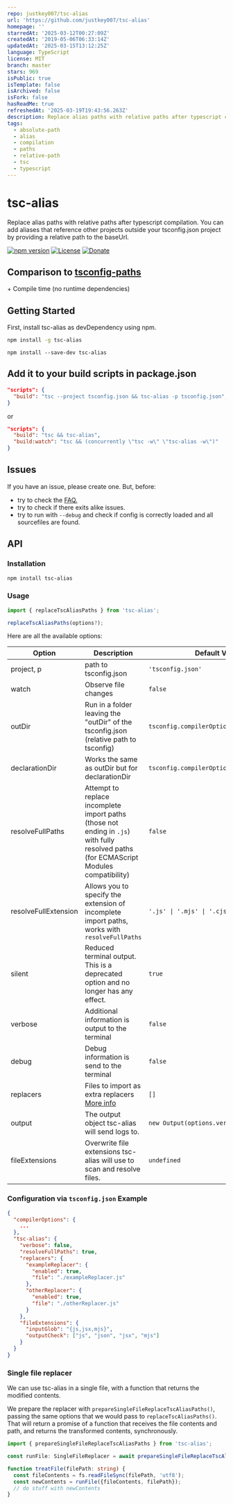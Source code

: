 ```yaml
---
repo: justkey007/tsc-alias
url: 'https://github.com/justkey007/tsc-alias'
homepage: ''
starredAt: '2025-03-12T00:27:09Z'
createdAt: '2019-05-06T06:33:14Z'
updatedAt: '2025-03-15T13:12:25Z'
language: TypeScript
license: MIT
branch: master
stars: 969
isPublic: true
isTemplate: false
isArchived: false
isFork: false
hasReadMe: true
refreshedAt: '2025-03-19T19:43:56.263Z'
description: Replace alias paths with relative paths after typescript compilation
tags:
  - absolute-path
  - alias
  - compilation
  - paths
  - relative-path
  - tsc
  - typescript
---
```


# tsc-alias

Replace alias paths with relative paths after typescript compilation. You can add aliases that reference other projects outside your tsconfig.json project by providing a relative path to the baseUrl.

[![npm version](https://badge.fury.io/js/tsc-alias.svg)](https://badge.fury.io/js/tsc-alias)
[![License](https://img.shields.io/:license-mit-blue.svg)](http://doge.mit-license.org)
[![Donate](https://img.shields.io/badge/Donate-PayPal-green.svg)](https://www.paypal.com/donate/?hosted_button_id=FPRE4VERGHZ3E)

## Comparison to [tsconfig-paths](https://github.com/dividab/tsconfig-paths)

\+ Compile time (no runtime dependencies)

## Getting Started

First, install tsc-alias as devDependency using npm.

```sh
npm install -g tsc-alias
```

```
npm install --save-dev tsc-alias
```

## Add it to your build scripts in package.json

```json
"scripts": {
  "build": "tsc --project tsconfig.json && tsc-alias -p tsconfig.json",
}
```

or

```json
"scripts": {
  "build": "tsc && tsc-alias",
  "build:watch": "tsc && (concurrently \"tsc -w\" \"tsc-alias -w\")"
}
```

## Issues

If you have an issue, please create one. But, before:

- try to check the [FAQ.](https://github.com/justkey007/tsc-alias/discussions/110)
- try to check if there exits alike issues.
- try to run with `--debug` and check if config is correctly loaded and all sourcefiles are found.

## API

### Installation

```sh
npm install tsc-alias
```

### Usage

```typescript
import { replaceTscAliasPaths } from 'tsc-alias';

replaceTscAliasPaths(options?);
```

Here are all the available options:

<table>
  <thead>
  <tr>
    <th>Option</th>
    <th>Description</th>
    <th>Default Value</th>
  </tr>
  </thead>
  <tbody>
    <tr>
      <td>project, p</td>
      <td>path to tsconfig.json</td>
      <td><code>'tsconfig.json'</code></td>
    </tr>
    <tr>
      <td>watch</td>
      <td>Observe file changes</td>
      <td><code>false</code></td>
    </tr>
    <tr>
      <td>outDir</td>
      <td>Run in a folder leaving the "outDir" of the tsconfig.json (relative path to tsconfig)</td>
      <td><code>tsconfig.compilerOptions.outDir</code></td>
    </tr>
    <tr>
      <td>declarationDir</td>
      <td>Works the same as outDir but for declarationDir</td>
      <td><code>tsconfig.compilerOptions.declarationDir</code></td>
    </tr>
    <tr>
      <td>resolveFullPaths</td>
      <td>Attempt to replace incomplete import paths (those not ending in <code>.js</code>) with fully resolved paths (for ECMAScript Modules compatibility)</td>
      <td><code>false</code></td>
    </tr>
    <tr>
      <td>resolveFullExtension</td>
      <td>Allows you to specify the extension of incomplete import paths, works with <code>resolveFullPaths</code></td>
      <td><code>'.js' | '.mjs' | '.cjs'</code></td>
    </tr>
    <tr>
      <td>silent</td>
      <td>Reduced terminal output. This is a deprecated option and no longer has any effect.</td>
      <td><code>true</code></td>
    </tr>
    <tr>
      <td>verbose</td>
      <td>Additional information is output to the terminal</td>
      <td><code>false</code></td>
    </tr>
    <tr>
      <td>debug</td>
      <td>Debug information is send to the terminal</td>
      <td><code>false</code></td>
    </tr>
    <tr>
      <td>replacers</td>
      <td>Files to import as extra replacers <a href="https://github.com/justkey007/tsc-alias/discussions/73">More info</a></td>
      <td><code>[]</code></td>
    </tr>
    <tr>
      <td>output</td>
      <td>The output object tsc-alias will send logs to.</td>
      <td><code>new Output(options.verbose)</code></td>
    </tr>
    <tr>
      <td>fileExtensions</td>
      <td>Overwrite file extensions tsc-alias will use to scan and resolve files.</td>
      <td><code>undefined</code></td>
    </tr>
  </tbody>
</table>

### Configuration via `tsconfig.json` Example

```json
{
  "compilerOptions": {
    ...
  },
  "tsc-alias": {
    "verbose": false,
    "resolveFullPaths": true,
    "replacers": {
      "exampleReplacer": {
        "enabled": true,
        "file": "./exampleReplacer.js"
      },
      "otherReplacer": {
        "enabled": true,
        "file": "./otherReplacer.js"
      }
    },
    "fileExtensions": {
      "inputGlob": "{js,jsx,mjs}",
      "outputCheck": ["js", "json", "jsx", "mjs"]
    }
  }
}
```

### Single file replacer

We can use tsc-alias in a single file, with a function that returns the modified contents.

We prepare the replacer with `prepareSingleFileReplaceTscAliasPaths()`, passing the same options that we would pass to `replaceTscAliasPaths()`. That will return a promise of a function that receives the file contents and path, and returns the transformed contents, synchronously.

```typescript
import { prepareSingleFileReplaceTscAliasPaths } from 'tsc-alias';

const runFile: SingleFileReplacer = await prepareSingleFileReplaceTscAliasPaths(options?);

function treatFile(filePath: string) {
  const fileContents = fs.readFileSync(filePath, 'utf8');
  const newContents = runFile({fileContents, filePath});
  // do stuff with newContents
}
```
